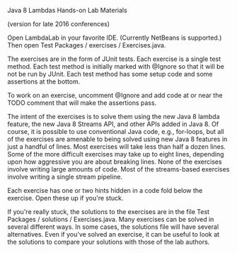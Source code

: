 Java 8 Lambdas Hands-on Lab Materials

(version for late 2016 conferences)

Open LambdaLab in your favorite IDE. (Currently NetBeans is
supported.) Then open Test Packages / exercises / Exercises.java.

The exercises are in the form of JUnit tests. Each exercise is a
single test method. Each test method is initially marked with @Ignore
so that it will be not be run by JUnit. Each test method has some
setup code and some assertions at the bottom.

To work on an exercise, uncomment @Ignore and add code at or near the
TODO comment that will make the assertions pass.

The intent of the exercises is to solve them using the new Java 8
lambda feature, the new Java 8 Streams API, and other APIs added in
Java 8. Of course, it is possible to use conventional Java code, e.g.,
for-loops, but all of the exercises are amenable to being solved using
new Java 8 features in just a handful of lines. Most exercises will
take less than half a dozen lines. Some of the more difficult
exercises may take up to eight lines, depending upon how aggressive
you are about breaking lines. None of the exercises involve writing
large amounts of code. Most of the streams-based exercises involve
writing a single stream pipeline.

Each exercise has one or two hints hidden in a code fold below the
exercise. Open these up if you're stuck.

If you're really stuck, the solutions to the exercises are in the file
Test Packages / solutions / Exercises.java. Many exercises can be
solved in several different ways. In some cases, the solutions file
will have several alternatives. Even if you've solved an exercise, it
can be useful to look at the solutions to compare your solutions with
those of the lab authors.

